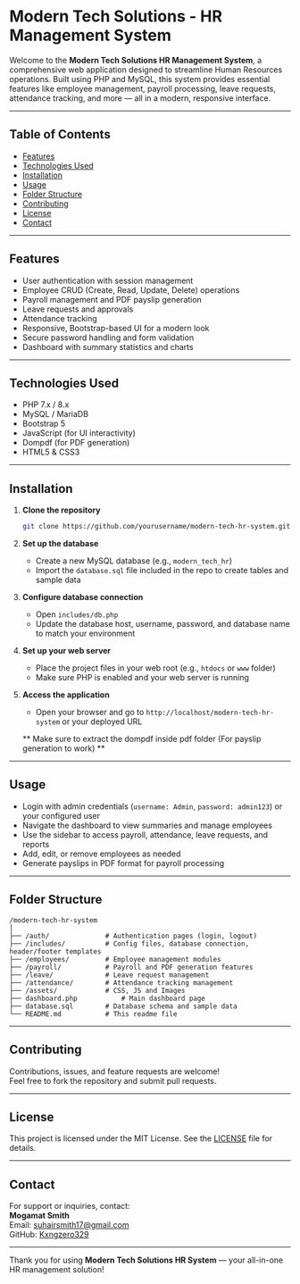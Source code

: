 
# Modern Tech Solutions - HR Management System

Welcome to the **Modern Tech Solutions HR Management System**, a comprehensive web application designed to streamline Human Resources operations. Built using PHP and MySQL, this system provides essential features like employee management, payroll processing, leave requests, attendance tracking, and more — all in a modern, responsive interface.

---

## Table of Contents

- [Features](#features)  
- [Technologies Used](#technologies-used)  
- [Installation](#installation)  
- [Usage](#usage)  
- [Folder Structure](#folder-structure)  
- [Contributing](#contributing)  
- [License](#license)  
- [Contact](#contact)  

---

## Features

- User authentication with session management  
- Employee CRUD (Create, Read, Update, Delete) operations  
- Payroll management and PDF payslip generation  
- Leave requests and approvals  
- Attendance tracking  
- Responsive, Bootstrap-based UI for a modern look  
- Secure password handling and form validation  
- Dashboard with summary statistics and charts  

---

## Technologies Used

- PHP 7.x / 8.x  
- MySQL / MariaDB  
- Bootstrap 5  
- JavaScript (for UI interactivity)  
- Dompdf (for PDF generation)  
- HTML5 & CSS3  

---

## Installation

1. **Clone the repository**  
   ```bash
   git clone https://github.com/yourusername/modern-tech-hr-system.git
   ```

2. **Set up the database**  
   - Create a new MySQL database (e.g., `modern_tech_hr`)  
   - Import the `database.sql` file included in the repo to create tables and sample data  

3. **Configure database connection**  
   - Open `includes/db.php`  
   - Update the database host, username, password, and database name to match your environment  

4. **Set up your web server**  
   - Place the project files in your web root (e.g., `htdocs` or `www` folder)  
   - Make sure PHP is enabled and your web server is running  

5. **Access the application**  
   - Open your browser and go to `http://localhost/modern-tech-hr-system` or your deployed URL
  
   ** Make sure to extract the dompdf inside pdf folder (For payslip generation to work) **

---

## Usage

- Login with admin credentials (`username: Admin`, `password: admin123`) or your configured user  
- Navigate the dashboard to view summaries and manage employees  
- Use the sidebar to access payroll, attendance, leave requests, and reports  
- Add, edit, or remove employees as needed  
- Generate payslips in PDF format for payroll processing  

---

## Folder Structure

```
/modern-tech-hr-system
│
├── /auth/              # Authentication pages (login, logout)
├── /includes/          # Config files, database connection, header/footer templates
├── /employees/         # Employee management modules
├── /payroll/           # Payroll and PDF generation features
├── /leave/             # Leave request management
├── /attendance/        # Attendance tracking management
├── /assets/            # CSS, JS and Images
├── dashboard.php           # Main dashboard page
├── database.sql        # Database schema and sample data
└── README.md           # This readme file
```

---

## Contributing

Contributions, issues, and feature requests are welcome!  
Feel free to fork the repository and submit pull requests.  

---

## License

This project is licensed under the MIT License. See the [LICENSE](LICENSE) file for details.

---

## Contact

For support or inquiries, contact:  
**Mogamat Smith**  
Email: suhairsmith17@gmail.com  
GitHub: [Kxngzero329](https://github.com/kxngzero329)  

---

Thank you for using **Modern Tech Solutions HR System** — your all-in-one HR management solution!
